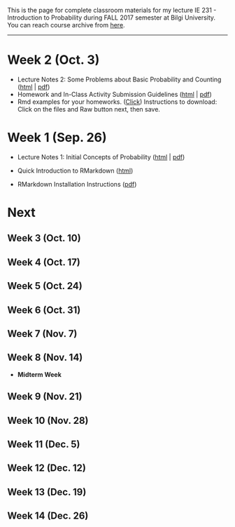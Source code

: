 This is the page for complete classroom materials for my lecture IE 231 - Introduction to Probability during FALL 2017 semester at Bilgi University. You can reach course archive from [here](https://berkorbay.github.io/bilgi-ie231/S17/).

-----

# Week 2 (Oct. 3)

+ Lecture Notes 2: Some Problems about Basic Probability and Counting ([html](files/Lecture_02.html) \| [pdf](files/Lecture_02.pdf))
+ Homework and In-Class Activity Submission Guidelines ([html](files/guidelines.html) \| [pdf](files/guidelines.pdf))
+ Rmd examples for your homeworks. ([Click](https://github.com/berkorbay/bilgi-ie231/tree/master/files/rmd_examples)) Instructions to download: Click on the files and Raw button next, then save.

# Week 1 (Sep. 26)

+ Lecture Notes 1: Initial Concepts of Probability ([html](files/Lecture_01.html) \| [pdf](files/Lecture_01.pdf))

+ Quick Introduction to RMarkdown ([html](files/QuickIntroRMarkdown.html))

+ RMarkdown Installation Instructions ([pdf](files/rmarkdown_instructions.pdf))


# Next

## Week 3 (Oct. 10)

## Week 4 (Oct. 17)

## Week 5 (Oct. 24)

## Week 6 (Oct. 31)

## Week 7 (Nov. 7)

## Week 8 (Nov. 14)

+ **Midterm Week**

## Week 9 (Nov. 21)

## Week 10 (Nov. 28)

## Week 11 (Dec. 5)

## Week 12 (Dec. 12)

## Week 13 (Dec. 19)

## Week 14 (Dec. 26)
